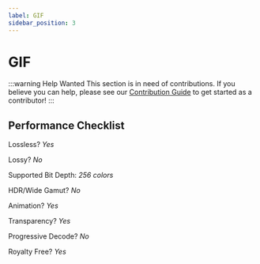 ```yaml
---
label: GIF
sidebar_position: 3
---
```


# GIF

:::warning Help Wanted
This section is in need of contributions. If you believe you can help, please see our [Contribution Guide](../contribution-guide.md) to get started as a contributor!
:::

## Performance Checklist

Lossless? *Yes*

Lossy? *No*

Supported Bit Depth:
*256 colors*

HDR/Wide Gamut? *No*

Animation? *Yes*

Transparency? *Yes*

Progressive Decode? *No*

Royalty Free? *Yes*